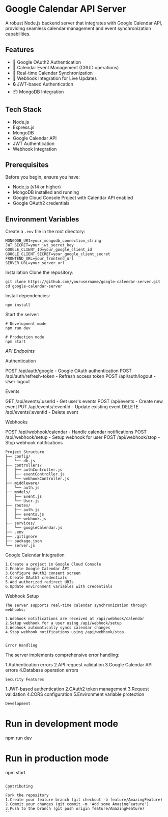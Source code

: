 # Google Calendar API Server

A robust Node.js backend server that integrates with Google Calendar API, providing seamless calendar management and event synchronization capabilities.

## Features

- 🔐 Google OAuth2 Authentication
- 📅 Calendar Event Management (CRUD operations)
- 🔄 Real-time Calendar Synchronization
- 🎯 Webhook Integration for Live Updates
- 🔒 JWT-based Authentication
- 📦 MongoDB Integration

## Tech Stack

- Node.js
- Express.js
- MongoDB
- Google Calendar API
- JWT Authentication
- Webhook Integration

## Prerequisites

Before you begin, ensure you have:

- Node.js (v14 or higher)
- MongoDB installed and running
- Google Cloud Console Project with Calendar API enabled
- Google OAuth2 credentials

## Environment Variables

Create a `.env` file in the root directory:

```env
MONGODB_URI=your_mongodb_connection_string
JWT_SECRET=your_jwt_secret_key
GOOGLE_CLIENT_ID=your_google_client_id
GOOGLE_CLIENT_SECRET=your_google_client_secret
FRONTEND_URL=your_frontend_url
SERVER_URL=your_server_url
```
Installation
Clone the repository:
```
git clone https://github.com/yourusername/google-calendar-server.git
cd google-calendar-server
```
Install dependencies:
```
npm install
```
Start the server:
```
# Development mode
npm run dev

# Production mode
npm start

```

*API Endpoints*


Authentication

POST /api/auth/google - Google OAuth authentication
POST /api/auth/refresh-token - Refresh access token
POST /api/auth/logout - User logout


Events

GET /api/events/:userId - Get user's events
POST /api/events - Create new event
PUT /api/events/:eventId - Update existing event
DELETE /api/events/:eventId - Delete event


Webhooks

POST /api/webhook/calendar - Handle calendar notifications
POST /api/webhook/setup - Setup webhook for user
POST /api/webhook/stop - Stop webhook notifications

```
Project Structure
├── config/
│   └── db.js
├── controllers/
│   ├── authController.js
│   ├── eventController.js
│   └── webhookController.js
├── middleware/
│   └── auth.js
├── models/
│   ├── Event.js
│   └── User.js
├── routes/
│   ├── auth.js
│   ├── events.js
│   └── webhook.js
├── services/
│   └── googleCalendar.js
├── .env
├── .gitignore
├── package.json
└── server.js
```

Google Calendar Integration
```
1.Create a project in Google Cloud Console
2.Enable Google Calendar API
3.Configure OAuth2 consent screen
4.Create OAuth2 credentials
5.Add authorized redirect URIs
6.Update environment variables with credentials
```

Webhook Setup
```
The server supports real-time calendar synchronization through webhooks:

1.Webhook notifications are received at /api/webhook/calendar
2.Setup webhook for a user using /api/webhook/setup
3.Webhook automatically syncs calendar changes
4.Stop webhook notifications using /api/webhook/stop


Error Handling
```
The server implements comprehensive error handling:

1.Authentication errors
2.API request validation
3.Google Calendar API errors
4.Database operation errors
```
Security Features
```
1.JWT-based authentication
2.OAuth2 token management
3.Request validation
4.CORS configuration
5.Environment variable protection
```
Development
```
# Run in development mode
npm run dev

# Run in production mode
npm start
````

Contributing
```
Fork the repository
1.Create your feature branch (git checkout -b feature/AmazingFeature)
2.Commit your changes (git commit -m 'Add some AmazingFeature')
3.Push to the branch (git push origin feature/AmazingFeature)
```
